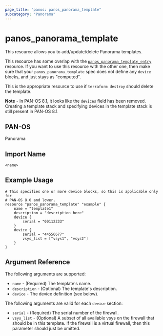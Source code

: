 ```yaml
---
page_title: "panos: panos_panorama_template"
subcategory: "Panorama"
---
```


# panos_panorama_template

This resource allows you to add/update/delete Panorama templates.

This resource has some overlap with the
[`panos_panorama_template_entry`](panorama_template_entry.html)
resource.  If you want to use this resource with the other one, then make
sure that your `panos_panorama_template` spec does not define any
`device` blocks, and just stays as "computed".

This is the appropriate resource to use if `terraform destroy` should delete
the template.

**Note** - In PAN-OS 8.1, it looks like the `devices` field has
been removed.  Creating a template stack and specifying devices in the template
stack is still present in PAN-OS 8.1.


## PAN-OS

Panorama


## Import Name

```shell
<name>
```


## Example Usage

```hcl
# This specifies one or more device blocks, so this is applicable only for
# PAN-OS 8.0 and lower.
resource "panos_panorama_template" "example" {
    name = "template1"
    description = "description here"
    device {
        serial = "00112233"
    }
    device {
        serial = "44556677"
        vsys_list = ["vsys1", "vsys2"]
    }
}
```

## Argument Reference

The following arguments are supported:

* `name` - (Required) The template's name.
* `description` - (Optional) The template's description.
* `device` - The device definition (see below).

The following arguments are valid for each `device` section:

* `serial` - (Required) The serial number of the firewall.
* `vsys_list` - (Optional) A subset of all available vsys on the firewall
  that should be in this template.  If the firewall is a virtual firewall,
  then this parameter should just be omitted.
